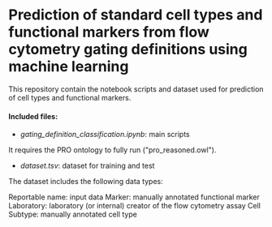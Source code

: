 # Prediction of standard cell types and functional markers from flow cytometry gating definitions using machine learning

This repository contain the notebook scripts and dataset used for prediction of cell types and functional markers.

#### Included files:

* *gating_definition_classification.ipynb*: main scripts

It requires the PRO ontology to fully run ("pro_reasoned.owl").

* *dataset.tsv*: dataset for training and test

The dataset includes the following data types:

Reportable name: input data
Marker: manually annotated functional marker
Laboratory: laboratory (or internal) creator of the flow cytometry assay
Cell Subtype: manually annotated cell type
